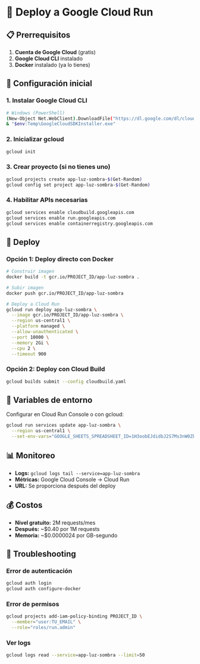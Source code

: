 # 🚀 Deploy a Google Cloud Run

## 📋 Prerrequisitos

1. **Cuenta de Google Cloud** (gratis)
2. **Google Cloud CLI** instalado
3. **Docker** instalado (ya lo tienes)

## 🔧 Configuración inicial

### 1. Instalar Google Cloud CLI
```bash
# Windows (PowerShell)
(New-Object Net.WebClient).DownloadFile("https://dl.google.com/dl/cloudsdk/channels/rapid/GoogleCloudSDKInstaller.exe", "$env:Temp\GoogleCloudSDKInstaller.exe")
& "$env:Temp\GoogleCloudSDKInstaller.exe"
```

### 2. Inicializar gcloud
```bash
gcloud init
```

### 3. Crear proyecto (si no tienes uno)
```bash
gcloud projects create app-luz-sombra-$(Get-Random)
gcloud config set project app-luz-sombra-$(Get-Random)
```

### 4. Habilitar APIs necesarias
```bash
gcloud services enable cloudbuild.googleapis.com
gcloud services enable run.googleapis.com
gcloud services enable containerregistry.googleapis.com
```

## 🚀 Deploy

### Opción 1: Deploy directo con Docker
```bash
# Construir imagen
docker build -t gcr.io/PROJECT_ID/app-luz-sombra .

# Subir imagen
docker push gcr.io/PROJECT_ID/app-luz-sombra

# Deploy a Cloud Run
gcloud run deploy app-luz-sombra \
  --image gcr.io/PROJECT_ID/app-luz-sombra \
  --region us-central1 \
  --platform managed \
  --allow-unauthenticated \
  --port 10000 \
  --memory 2Gi \
  --cpu 2 \
  --timeout 900
```

### Opción 2: Deploy con Cloud Build
```bash
gcloud builds submit --config cloudbuild.yaml
```

## 🔑 Variables de entorno

Configurar en Cloud Run Console o con gcloud:

```bash
gcloud run services update app-luz-sombra \
  --region us-central1 \
  --set-env-vars="GOOGLE_SHEETS_SPREADSHEET_ID=1H3oobEJdidbJ2S7Ms3nW0ZbSR-yKiZHQNZp2pubXIU4,GOOGLE_SHEETS_SHEET_NAME=Data-app,GOOGLE_SHEETS_CREDENTIALS_BASE64=TU_VALOR_AQUI,GOOGLE_SHEETS_TOKEN_BASE64=TU_VALOR_AQUI"
```

## 📊 Monitoreo

- **Logs:** `gcloud logs tail --service=app-luz-sombra`
- **Métricas:** Google Cloud Console → Cloud Run
- **URL:** Se proporciona después del deploy

## 💰 Costos

- **Nivel gratuito:** 2M requests/mes
- **Después:** ~$0.40 por 1M requests
- **Memoria:** ~$0.0000024 por GB-segundo

## 🔧 Troubleshooting

### Error de autenticación
```bash
gcloud auth login
gcloud auth configure-docker
```

### Error de permisos
```bash
gcloud projects add-iam-policy-binding PROJECT_ID \
  --member="user:TU_EMAIL" \
  --role="roles/run.admin"
```

### Ver logs
```bash
gcloud logs read --service=app-luz-sombra --limit=50
```
